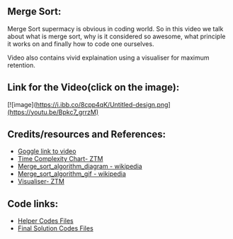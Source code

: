 ## Merge Sort:
Merge Sort supermacy is obvious in coding world. So in this video we talk about what is merge sort, why is it considered so awesome, what principle it works on and finally how to code one ourselves.

Video also contains vivid explaination using a visualiser for maximum retention. 

## Link for the Video(click on the image):

[![image](https://i.ibb.co/8cpp4qK/Untitled-design.png](https://youtu.be/Bpkc7_grrzM)

## Credits/resources and References:

* [Goggle link to video](https://drive.google.com/file/d/1UpcqyCMzhHb7vh_m0iqhlSAr4kS60ebJ/view?usp=sharing)
* [Time Complexity Chart- ZTM](https://www.bigocheatsheet.com)
* [Merge_sort_algorithm_diagram - wikipedia](https://en.wikipedia.org/wiki/File:Merge_sort_algorithm_diagram.svg)
* [Merge_sort_algorithm_gif - wikipedia](https://en.wikipedia.org/wiki/File:Merge-sort-example-300px.gif#/media/File:Merge-sort-example-300px.gif)
* [Visualiser- ZTM](https://opendsa-server.cs.vt.edu/embed/mergesortAV)


## Code links:
* [Helper Codes Files](https://drive.google.com/file/d/1T-cHEZxjExXGMUZQBZ_zpwsQsi3Ie3f2/view?usp=sharing)
* [Final Solution Codes Files](https://drive.google.com/file/d/1fmi5y06c7KbDvg_Mlusy2Ejl0oLLgBmg/view?usp=sharing)
